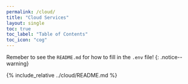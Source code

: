 ```yaml
---
permalink: /cloud/
title: "Cloud Services"
layout: single
toc: true
toc_label: "Table of Contents"
toc_icon: "cog"
---
```


Remeber to see the `README.md` for how to fill in the `.env` file!
{: .notice--warning}

{% include_relative ../cloud/README.md %}
